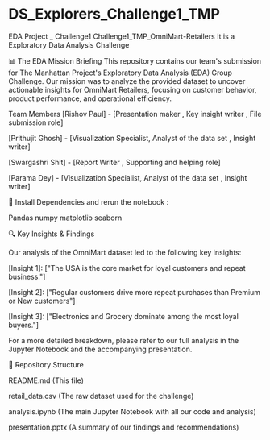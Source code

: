 # DS_Explorers_Challenge1_TMP
EDA Project _ Challenge1 Challenge1_TMP_OmniMart-Retailers It is a Exploratory Data Analysis Challenge

📊 The EDA Mission Briefing This repository contains our team's submission for The Manhattan Project's Exploratory Data Analysis (EDA) Group Challenge. Our mission was to analyze the provided dataset to uncover actionable insights for OmniMart Retailers, focusing on customer behavior, product performance, and operational efficiency.

Team Members [Rishov Paul] - [Presentation maker , Key insight writer , File submission role]

[Prithujit Ghosh] - [Visualization Specialist, Analyst of the data set , Insight writer]

[Swargashri Shit] - [Report Writer , Supporting and helping role]

[Parama Dey] - [Visualization Specialist, Analyst of the data set , Insight writer]


🚀 Install Dependencies and rerun the notebook :

Pandas numpy matplotlib seaborn

🔍 Key Insights & Findings

Our analysis of the OmniMart dataset led to the following key insights:

[Insight 1]: ["The USA is the core market for loyal customers and repeat business."]

[Insight 2]: ["Regular customers drive more repeat purchases than Premium or New customers"]

[Insight 3]: ["Electronics and Grocery dominate among the most loyal buyers."]

For a more detailed breakdown, please refer to our full analysis in the Jupyter Notebook and the accompanying presentation.

📁 Repository Structure

README.md (This file)

retail_data.csv (The raw dataset used for the challenge)

analysis.ipynb (The main Jupyter Notebook with all our code and analysis)

presentation.pptx (A summary of our findings and recommendations)
